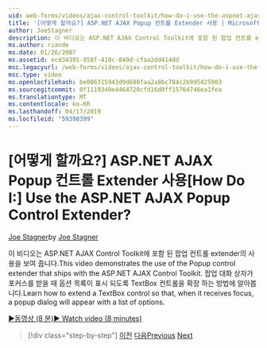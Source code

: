 ```yaml
---
uid: web-forms/videos/ajax-control-toolkit/how-do-i-use-the-aspnet-ajax-popup-control-extender
title: '[어떻게 할까요?] ASP.NET AJAX Popup 컨트롤 Extender 사용 | Microsoft 문서'
author: JoeStagner
description: 이 비디오는 ASP.NET AJAX Control Toolkit에 포함 된 팝업 컨트롤 extender의 사용을 보여 줍니다. TextBox 컨트롤을 확장 하는 방법을 알아봅니다 있도록 하는 중...
ms.author: riande
ms.date: 01/26/2007
ms.assetid: ecd34391-958f-410c-849d-cfaa2dd414dd
msc.legacyurl: /web-forms/videos/ajax-control-toolkit/how-do-i-use-the-aspnet-ajax-popup-control-extender
msc.type: video
ms.openlocfilehash: be086315943d9d680faa2a8bc784c2b995425903
ms.sourcegitcommit: 0f1119340e4464720cfd16d0ff15764746ea1fea
ms.translationtype: MT
ms.contentlocale: ko-KR
ms.lasthandoff: 04/17/2019
ms.locfileid: "59398399"
---
```

# <a name="how-do-i-use-the-aspnet-ajax-popup-control-extender"></a><span data-ttu-id="17df3-105">[어떻게 할까요?] ASP.NET AJAX Popup 컨트롤 Extender 사용</span><span class="sxs-lookup"><span data-stu-id="17df3-105">[How Do I:] Use the ASP.NET AJAX Popup Control Extender?</span></span>

<span data-ttu-id="17df3-106">[Joe Stagner](https://github.com/JoeStagner)</span><span class="sxs-lookup"><span data-stu-id="17df3-106">by [Joe Stagner](https://github.com/JoeStagner)</span></span>

<span data-ttu-id="17df3-107">이 비디오는 ASP.NET AJAX Control Toolkit에 포함 된 팝업 컨트롤 extender의 사용을 보여 줍니다.</span><span class="sxs-lookup"><span data-stu-id="17df3-107">This video demonstrates the use of the Popup control extender that ships with the ASP.NET AJAX Control Toolkit.</span></span> <span data-ttu-id="17df3-108">팝업 대화 상자가 포커스를 받을 때 옵션 목록이 표시 되도록 TextBox 컨트롤을 확장 하는 방법에 알아봅니다.</span><span class="sxs-lookup"><span data-stu-id="17df3-108">Learn how to extend a TextBox control so that, when it receives focus, a popup dialog will appear with a list of options.</span></span>

[<span data-ttu-id="17df3-109">&#9654;동영상 (8 분)</span><span class="sxs-lookup"><span data-stu-id="17df3-109">&#9654; Watch video (8 minutes)</span></span>](https://channel9.msdn.com/Blogs/ASP-NET-Site-Videos/how-do-i-use-the-aspnet-ajax-popup-control-extender)

> [!div class="step-by-step"]
> <span data-ttu-id="17df3-110">[이전](how-do-i-use-the-aspnet-ajax-textboxwatermark-control-extender.md)
> [다음](how-do-i-use-the-aspnet-ajax-modalpopup-extender-control.md)</span><span class="sxs-lookup"><span data-stu-id="17df3-110">[Previous](how-do-i-use-the-aspnet-ajax-textboxwatermark-control-extender.md)
[Next](how-do-i-use-the-aspnet-ajax-modalpopup-extender-control.md)</span></span>
